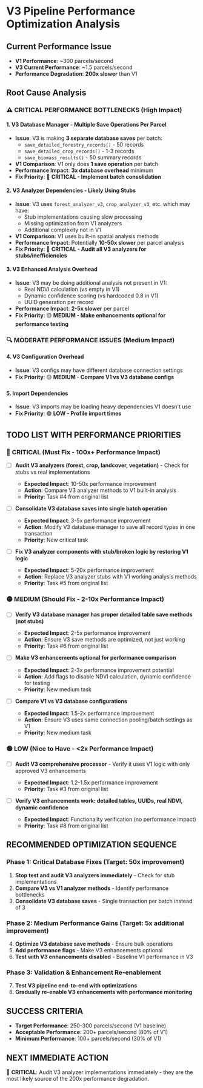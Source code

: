 # V3 Pipeline Performance Optimization Analysis

## Current Performance Issue
- **V1 Performance**: ~300 parcels/second
- **V3 Current Performance**: ~1.5 parcels/second  
- **Performance Degradation**: **200x slower** than V1

## Root Cause Analysis

### ⚠️ CRITICAL PERFORMANCE BOTTLENECKS (High Impact)

#### 1. **V3 Database Manager - Multiple Save Operations Per Parcel**
- **Issue**: V3 is making **3 separate database saves** per batch:
  - `save_detailed_forestry_records()` - 50 records
  - `save_detailed_crop_records()` - 1-3 records  
  - `save_biomass_results()` - 50 summary records
- **V1 Comparison**: V1 only does **1 save operation** per batch
- **Performance Impact**: **3x database overhead** minimum
- **Fix Priority**: 🔴 **CRITICAL - Implement batch consolidation**

#### 2. **V3 Analyzer Dependencies - Likely Using Stubs**
- **Issue**: V3 uses `forest_analyzer_v3`, `crop_analyzer_v3`, etc. which may have:
  - Stub implementations causing slow processing
  - Missing optimization from V1 analyzers
  - Additional complexity not in V1
- **V1 Comparison**: V1 uses built-in spatial analysis methods
- **Performance Impact**: Potentially **10-50x slower** per parcel analysis
- **Fix Priority**: 🔴 **CRITICAL - Audit all V3 analyzers for stubs/inefficiencies**

#### 3. **V3 Enhanced Analysis Overhead**  
- **Issue**: V3 may be doing additional analysis not present in V1:
  - Real NDVI calculation (vs empty in V1)
  - Dynamic confidence scoring (vs hardcoded 0.8 in V1)
  - UUID generation per record
- **Performance Impact**: **2-5x slower** per parcel
- **Fix Priority**: 🟡 **MEDIUM - Make enhancements optional for performance testing**

### 🔍 MODERATE PERFORMANCE ISSUES (Medium Impact)

#### 4. **V3 Configuration Overhead**
- **Issue**: V3 configs may have different database connection settings
- **Fix Priority**: 🟡 **MEDIUM - Compare V1 vs V3 database configs**

#### 5. **Import Dependencies**
- **Issue**: V3 imports may be loading heavy dependencies V1 doesn't use
- **Fix Priority**: 🟢 **LOW - Profile import times**

## TODO LIST WITH PERFORMANCE PRIORITIES

### 🔴 **CRITICAL (Must Fix - 100x+ Performance Impact)**

- [ ] **Audit V3 analyzers (forest, crop, landcover, vegetation)** - Check for stubs vs real implementations
  - **Expected Impact**: 10-50x performance improvement
  - **Action**: Compare V3 analyzer methods to V1 built-in analysis
  - **Priority**: Task #4 from original list

- [ ] **Consolidate V3 database saves into single batch operation**
  - **Expected Impact**: 3-5x performance improvement  
  - **Action**: Modify V3 database manager to save all record types in one transaction
  - **Priority**: New critical task

- [ ] **Fix V3 analyzer components with stub/broken logic by restoring V1 logic**
  - **Expected Impact**: 5-20x performance improvement
  - **Action**: Replace V3 analyzer stubs with V1 working analysis methods
  - **Priority**: Task #5 from original list

### 🟡 **MEDIUM (Should Fix - 2-10x Performance Impact)**

- [ ] **Verify V3 database manager has proper detailed table save methods (not stubs)**
  - **Expected Impact**: 2-5x performance improvement
  - **Action**: Ensure V3 save methods are optimized, not just working
  - **Priority**: Task #6 from original list

- [ ] **Make V3 enhancements optional for performance comparison**
  - **Expected Impact**: 2-3x performance improvement potential
  - **Action**: Add flags to disable NDVI calculation, dynamic confidence for testing
  - **Priority**: New medium task

- [ ] **Compare V1 vs V3 database configurations**
  - **Expected Impact**: 1.5-2x performance improvement
  - **Action**: Ensure V3 uses same connection pooling/batch settings as V1
  - **Priority**: New medium task

### 🟢 **LOW (Nice to Have - <2x Performance Impact)**  

- [ ] **Audit V3 comprehensive processor** - Verify it uses V1 logic with only approved V3 enhancements
  - **Expected Impact**: 1.2-1.5x performance improvement
  - **Priority**: Task #3 from original list

- [ ] **Verify V3 enhancements work: detailed tables, UUIDs, real NDVI, dynamic confidence**
  - **Expected Impact**: Functionality verification (no performance impact)
  - **Priority**: Task #8 from original list

## RECOMMENDED OPTIMIZATION SEQUENCE

### Phase 1: Critical Database Fixes (Target: 50x improvement)
1. **Stop test and audit V3 analyzers immediately** - Check for stub implementations
2. **Compare V3 vs V1 analyzer methods** - Identify performance bottlenecks  
3. **Consolidate V3 database saves** - Single transaction per batch instead of 3

### Phase 2: Medium Performance Gains (Target: 5x additional improvement)
4. **Optimize V3 database save methods** - Ensure bulk operations
5. **Add performance flags** - Make V3 enhancements optional
6. **Test with V3 enhancements disabled** - Baseline V1 performance in V3

### Phase 3: Validation & Enhancement Re-enablement
7. **Test V3 pipeline end-to-end with optimizations**
8. **Gradually re-enable V3 enhancements with performance monitoring**

## SUCCESS CRITERIA
- **Target Performance**: 250-300 parcels/second (V1 baseline)
- **Acceptable Performance**: 200+ parcels/second (80% of V1)
- **Minimum Performance**: 100+ parcels/second (30% of V1)

## NEXT IMMEDIATE ACTION
🔴 **CRITICAL**: Audit V3 analyzer implementations immediately - they are the most likely source of the 200x performance degradation.